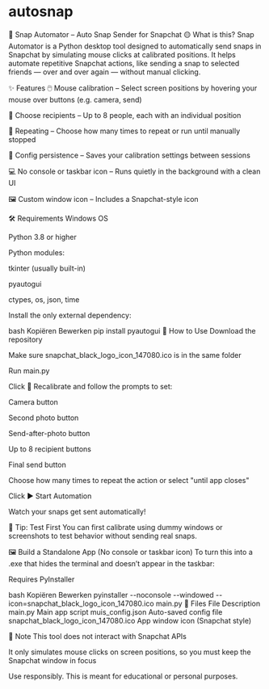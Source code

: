 # autosnap
📸 Snap Automator – Auto Snap Sender for Snapchat
🟡 What is this?
Snap Automator is a Python desktop tool designed to automatically send snaps in Snapchat by simulating mouse clicks at calibrated positions. It helps automate repetitive Snapchat actions, like sending a snap to selected friends — over and over again — without manual clicking.

✨ Features
🖱️ Mouse calibration – Select screen positions by hovering your mouse over buttons (e.g. camera, send)

👥 Choose recipients – Up to 8 people, each with an individual position

🔁 Repeating – Choose how many times to repeat or run until manually stopped

🧠 Config persistence – Saves your calibration settings between sessions

💻 No console or taskbar icon – Runs quietly in the background with a clean UI

🖼️ Custom window icon – Includes a Snapchat-style icon

🛠️ Requirements
Windows OS

Python 3.8 or higher

Python modules:

tkinter (usually built-in)

pyautogui

ctypes, os, json, time

Install the only external dependency:

bash
Kopiëren
Bewerken
pip install pyautogui
🚀 How to Use
Download the repository

Make sure snapchat_black_logo_icon_147080.ico is in the same folder

Run main.py

Click 🔧 Recalibrate and follow the prompts to set:

Camera button

Second photo button

Send-after-photo button

Up to 8 recipient buttons

Final send button

Choose how many times to repeat the action or select "until app closes"

Click ▶️ Start Automation

Watch your snaps get sent automatically!

🧪 Tip: Test First
You can first calibrate using dummy windows or screenshots to test behavior without sending real snaps.

🖼️ Build a Standalone App (No console or taskbar icon)
To turn this into a .exe that hides the terminal and doesn’t appear in the taskbar:

Requires PyInstaller

bash
Kopiëren
Bewerken
pyinstaller --noconsole --windowed --icon=snapchat_black_logo_icon_147080.ico main.py
📁 Files
File	Description
main.py	Main app script
muis_config.json	Auto-saved config file
snapchat_black_logo_icon_147080.ico	App window icon (Snapchat style)

🧠 Note
This tool does not interact with Snapchat APIs

It only simulates mouse clicks on screen positions, so you must keep the Snapchat window in focus

Use responsibly. This is meant for educational or personal purposes.
